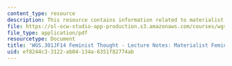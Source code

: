 ```yaml
---
content_type: resource
description: This resource contains information related to materialist feminism.
file: https://ol-ocw-studio-app-production.s3.amazonaws.com/courses/wgs-301j-feminist-thought-fall-2014/ef8244c33122ab04134a6351f82774ab_MITWGS_301JF14_Sess16.pdf
file_type: application/pdf
resourcetype: Document
title: 'WGS.301JF14 Feminist Thought - Lecture Notes: Materialist Feminism'
uid: ef8244c3-3122-ab04-134a-6351f82774ab
---
```

